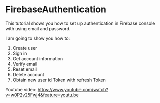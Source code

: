 # FirebaseAuthentication
This tutorial shows you how to set up authentication in Firebase console with using email and password. 

I am going to show you how to:
1. Create user
2. Sign in
3. Get account information
4. Verify email
5. Reset email
6. Delete account
7. Obtain new user id Token with refresh Token

Youtube video:
https://www.youtube.com/watch?v=w0P2v25Fwj4&feature=youtu.be
